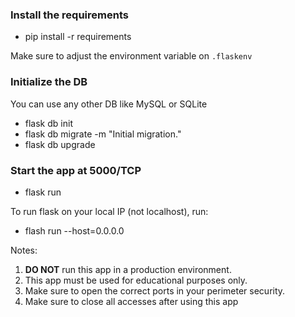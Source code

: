 ### Install the requirements

*   pip install -r requirements

Make sure to adjust the environment variable on `.flaskenv`

### Initialize the DB

You can use any other DB like MySQL or SQLite

* flask db init
* flask db migrate -m "Initial migration."
* flask db upgrade

### Start the app at 5000/TCP

* flask run

To run flask on your local IP (not localhost), run:

* flash run --host=0.0.0.0

Notes:

1. **DO NOT** run this app in a production environment.
2. This app must be used for educational purposes only.
3. Make sure to open the correct ports in your perimeter security.
4. Make sure to close all accesses after using this app
